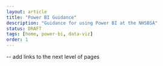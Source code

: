 ```yaml
---
layout: article
title: "Power BI Guidance"
description: "Guidance for using Power BI at the NHSBSA"
status: DRAFT
tags: [home, power-bi, data-viz]
order: 1
---
```


-- add links to the next level of pages